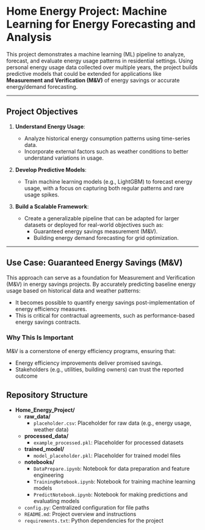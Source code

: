 # Home Energy Project: Machine Learning for Energy Forecasting and Analysis

This project demonstrates a machine learning (ML) pipeline to analyze, forecast, and evaluate energy usage patterns in residential settings. Using personal energy usage data collected over multiple years, the project builds predictive models that could be extended for applications like **Measurement and Verification (M&V)** of energy savings or accurate energy/demand forecasting.

---

## **Project Objectives**
1. **Understand Energy Usage**:
   - Analyze historical energy consumption patterns using time-series data.
   - Incorporate external factors such as weather conditions to better understand variations in usage.

2. **Develop Predictive Models**:
   - Train machine learning models (e.g., LightGBM) to forecast energy usage, with a focus on capturing both regular patterns and rare usage spikes.

3. **Build a Scalable Framework**:
   - Create a generalizable pipeline that can be adapted for larger datasets or deployed for real-world objectives such as:
     - Guaranteed energy savings measurement (M&V).
     - Building energy demand forecasting for grid optimization.

---

## **Use Case: Guaranteed Energy Savings (M&V)**
This approach can serve as a foundation for Measurement and Verification (M&V) in energy savings projects. By accurately predicting baseline energy usage based on historical data and weather patterns:
- It becomes possible to quantify energy savings post-implementation of energy efficiency measures.
- This is critical for contractual agreements, such as performance-based energy savings contracts.

### **Why This Is Important**
M&V is a cornerstone of energy efficiency programs, ensuring that:
- Energy efficiency improvements deliver promised savings.
- Stakeholders (e.g., utilities, building owners) can trust the reported outcome

## Repository Structure

- **Home_Energy_Project/**
  - **raw_data/**
    - `placeholder.csv`: Placeholder for raw data (e.g., energy usage, weather data)
  - **processed_data/**
    - `example_processed.pkl`: Placeholder for processed datasets
  - **trained_model/**
    - `model_placeholder.pkl`: Placeholder for trained model files
  - **notebooks/**
    - `DataPrepare.ipynb`: Notebook for data preparation and feature engineering
    - `TrainingNotebook.ipynb`: Notebook for training machine learning models
    - `PredictNotebook.ipynb`: Notebook for making predictions and evaluating models
  - `config.py`: Centralized configuration for file paths
  - `README.md`: Project overview and instructions
  - `requirements.txt`: Python dependencies for the project

